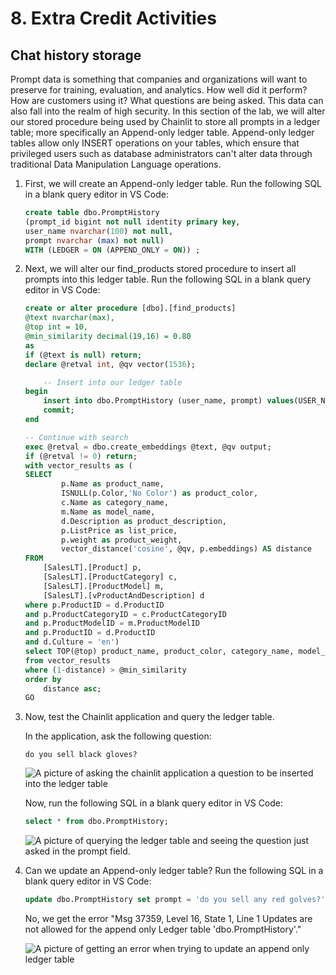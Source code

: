 # 8. Extra Credit Activities

## Chat history storage

Prompt data is something that companies and organizations will want to preserve for training, evaluation, and analytics. How well did it perform? How are customers using it? What questions are being asked. This data can also fall into the realm of high security. In this section of the lab, we will alter our stored procedure being used by Chainlit to store all prompts in a ledger table; more specifically an Append-only ledger table. Append-only ledger tables allow only INSERT operations on your tables, which ensure that privileged users such as database administrators can't alter data through traditional Data Manipulation Language operations.

1. First, we will create an Append-only ledger table. Run the following SQL in a blank query editor in VS Code:

    ```SQL
    create table dbo.PromptHistory
    (prompt_id bigint not null identity primary key,
    user_name nvarchar(100) not null,
    prompt nvarchar (max) not null)
    WITH (LEDGER = ON (APPEND_ONLY = ON)) ;
    ```


1. Next, we will alter our find_products stored procedure to insert all prompts into this ledger table. Run the following SQL in a blank query editor in VS Code:

    ```SQL
    create or alter procedure [dbo].[find_products]
    @text nvarchar(max),
    @top int = 10,
    @min_similarity decimal(19,16) = 0.80
    as
    if (@text is null) return;
    declare @retval int, @qv vector(1536);

        -- Insert into our ledger table
    begin
        insert into dbo.PromptHistory (user_name, prompt) values(USER_NAME(), @text);
        commit;
    end

    -- Continue with search
    exec @retval = dbo.create_embeddings @text, @qv output;
    if (@retval != 0) return;
    with vector_results as (
    SELECT 
            p.Name as product_name,
            ISNULL(p.Color,'No Color') as product_color,
            c.Name as category_name,
            m.Name as model_name,
            d.Description as product_description,
            p.ListPrice as list_price,
            p.weight as product_weight,
            vector_distance('cosine', @qv, p.embeddings) AS distance
    FROM
        [SalesLT].[Product] p,
        [SalesLT].[ProductCategory] c,
        [SalesLT].[ProductModel] m,
        [SalesLT].[vProductAndDescription] d
    where p.ProductID = d.ProductID
    and p.ProductCategoryID = c.ProductCategoryID
    and p.ProductModelID = m.ProductModelID
    and p.ProductID = d.ProductID
    and d.Culture = 'en')
    select TOP(@top) product_name, product_color, category_name, model_name, product_description, list_price, product_weight, distance
    from vector_results
    where (1-distance) > @min_similarity
    order by    
        distance asc;
    GO
    ```

1. Now, test the Chainlit application and query the ledger table. 

    In the application, ask the following question:

    ```TEXT
    do you sell black gloves?
    ```

    ![A picture of asking the chainlit application a question to be inserted into the ledger table](./media/Screenshot%202024-10-29%20at%209.18.19 AM.png)

    Now, run the following SQL in a blank query editor in VS Code:

    ```SQL
    select * from dbo.PromptHistory;
    ```

    ![A picture of querying the ledger table and seeing the question just asked in the prompt field.](./media/Screenshot%202024-10-29%20at%209.22.50 AM.png)

1. Can we update an Append-only ledger table? Run the following SQL in a blank query editor in VS Code:

    ```SQL
    update dbo.PromptHistory set prompt = 'do you sell any red golves?' where prompt_id = 1;
    ```

    No, we get the error "Msg 37359, Level 16, State 1, Line 1 Updates are not allowed for the append only Ledger table 'dbo.PromptHistory'."

    ![A picture of getting an error when trying to update an append only ledger table](./media/Screenshot%202024-10-29%20at%209.23.41 AM.png)